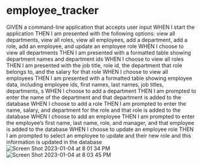 # employee_tracker
GIVEN a command-line application that accepts user input
WHEN I start the application
THEN I am presented with the following options: view all departments, view all roles, view all employees, add a department, add a role, add an employee, and update an employee role
WHEN I choose to view all departments
THEN I am presented with a formatted table showing department names and department ids
WHEN I choose to view all roles
THEN I am presented with the job title, role id, the department that role belongs to, and the salary for that role
WHEN I choose to view all employees
THEN I am presented with a formatted table showing employee data, including employee ids, first names, last names, job titles, departments, s
WHEN I choose to add a department
THEN I am prompted to enter the name of the department and that department is added to the database
WHEN I choose to add a role
THEN I am prompted to enter the name, salary, and department for the role and that role is added to the database
WHEN I choose to add an employee
THEN I am prompted to enter the employee’s first name, last name, role, and manager, and that employee is added to the database
WHEN I choose to update an employee role
THEN I am prompted to select an employee to update and their new role and this information is updated in the database![Screen Shot 2023-01-04 at 8 01 34 PM](https://user-images.githubusercontent.com/113561586/210678425-656d308b-7f43-4f91-8548-19f1397a488d.png)
![Screen Shot 2023-01-04 at 8 03 45 PM](https://user-images.githubusercontent.com/113561586/210678626-8379aa50-50cc-40df-953d-4398c9158282.png)
